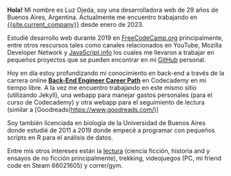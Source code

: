 **Hola!** Mi nombre es Luz Ojeda, soy una desarrolladora web de 29 años de Buenos Aires, Argentina. Actualmente me encuentro trabajando en
[{{site.current_company}}]({{site.current_company_url}}) desde enero de 2023.

Estudié desarrollo web durante 2019 en [FreeCodeCamp.org](https://www.freecodecamp.org/) principalmente, entre otros rescursos tales como canales relacionados en YouTube, Mozilla Developer Network y [JavaScript.info](https://javascript.info/) los cuales me llevaron a trabajar en pequeños proyectos que se pueden encontrar en mi [GitHub](https://github.com/lezojeda) personal.

Hoy en día estoy profundizando mi conocimiento en back-end a través de la carrera online [**Back-End Engineer Career Path**](https://www.codecademy.com/career-journey/back-end-engineer) en Codecademy en mi tiempo libre. A la vez me encuentro trabajando en este mismo sitio (utilizando Jekyll), una webapp para manejar gastos personales (para el curso de Codecademy) y otra webapp para el seguimiento de lectura (similar a [Goodreads(https://www.goodreads.com/)]

Soy también licenciada en biología de la Universidad de Buenos Aires donde estudié de 2011 a 2019 donde empecé a programar con pequeños scripts en R para el análisis de datos.

Entre mis otros intereses están la [lectura](/leyendo) (ciencia ficción, historia and y ensayos de no ficción principalmente), trekking, videojuegos (PC, mi friend code en Steam 66021605) y correr/gym.